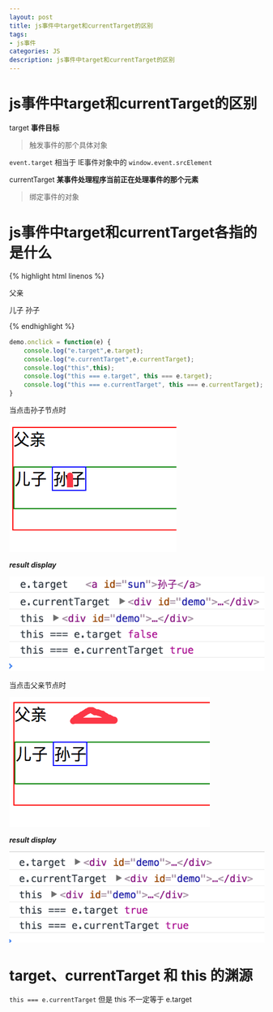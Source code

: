 ```yaml
---
layout: post
title: js事件中target和currentTarget的区别
tags:
- js事件
categories: JS
description: js事件中target和currentTarget的区别
---
```


# js事件中target和currentTarget的区别

target **事件目标**

> 触发事件的那个具体对象


`event.target` 相当于 IE事件对象中的 `window.event.srcElement`

currentTarget **某事件处理程序当前正在处理事件的那个元素**

> 绑定事件的对象

# js事件中target和currentTarget各指的是什么

{% highlight html linenos %}
<div id="demo">
	父亲
	<p id="son">儿子
		<a id="sun">孙子</a>
	</p>
</div>
{% endhighlight %}

```js
demo.onclick = function(e) {
	console.log("e.target",e.target);
	console.log("e.currentTarget",e.currentTarget);
	console.log("this",this);
	console.log("this === e.target", this === e.target);
	console.log("this === e.currentTarget", this === e.currentTarget);
}
```
当点击孙子节点时
<div class="rd">
    <img src="/assets/images/2017/1-2-3/03-24-1.png" alt="">
</div>

**_result display_**
<div class="rd">
    <img src="/assets/images/2017/1-2-3/03-24-2.png" alt="">
</div>

当点击父亲节点时
<div class="rd">
    <img src="/assets/images/2017/1-2-3/03-24-3.png" alt="">
</div>

**_result display_**
<div class="rd">
    <img src="/assets/images/2017/1-2-3/03-24-4.png" alt="">
</div>


# target、currentTarget 和 this 的渊源

`this === e.currentTarget`
但是 this 不一定等于 e.target











